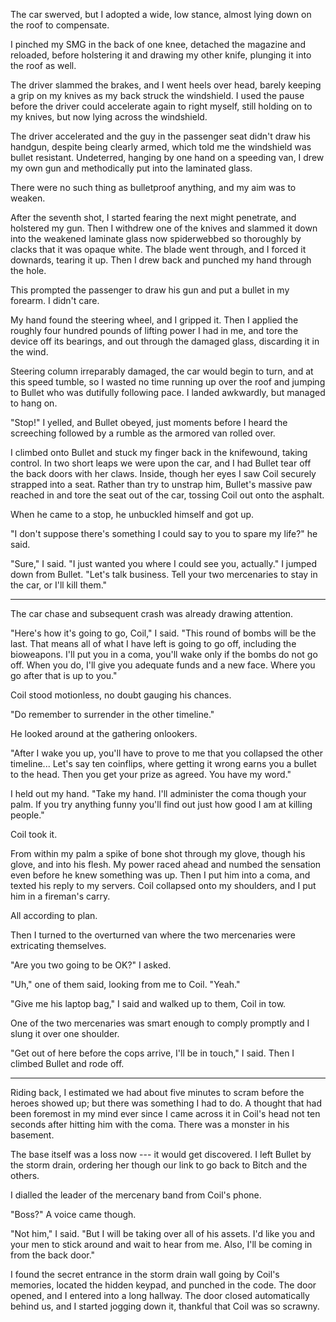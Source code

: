 The car swerved, but I adopted a wide, low stance, almost lying down on the roof to compensate.

I pinched my SMG in the back of one knee, detached the magazine and reloaded, before holstering it
and drawing my other knife, plunging it into the roof as well.

The driver slammed the brakes, and I went heels over head, barely keeping a grip on my knives as my back
struck the windshield. I used the pause before the driver could accelerate again to right myself, still
holding on to my knives, but now lying across the windshield.

The driver accelerated and the guy in the passenger
seat didn't draw his handgun, despite being clearly armed, which told me the
windshield was bullet resistant. Undeterred, hanging by one hand on a speeding van, I drew my own gun
and methodically put into the laminated glass.

There were no such thing as bulletproof anything, and my aim was to weaken.

After the seventh shot, I started fearing the next might penetrate, and holstered my gun. Then I
withdrew one of the knives and slammed it down into the weakened laminate glass now spiderwebbed so
thoroughly by clacks that it was opaque white. The blade went through, and I forced it downards,
tearing it up. Then I drew back and punched my hand through the hole.

This prompted the passenger to draw his gun and put a bullet in my forearm. I didn't care.

My hand found the steering wheel, and I gripped it. Then I applied the roughly four hundred pounds
of lifting power I had in me, and tore the device off its bearings, and out through the damaged glass,
discarding it in the wind.

Steering column irreparably damaged, the car would begin to turn, and at this speed tumble, so
I wasted no time running up over the roof and jumping to Bullet who was dutifully following pace.
I landed awkwardly, but managed to hang on.

"Stop!" I yelled, and Bullet obeyed, just moments before I heard the screeching followed by a rumble
as the armored van rolled over.

I climbed onto Bullet and stuck my finger back in the knifewound, taking control. In two short leaps
we were upon the car, and I had Bullet tear off the back doors with her claws. Inside, though her
eyes I saw Coil securely strapped into a seat. Rather than try to unstrap him, Bullet's massive
paw reached in and tore the seat out of the car, tossing Coil out onto the asphalt.

When he came to a stop, he unbuckled himself and got up.

"I don't suppose there's something I could say to you to spare my life?" he said.

"Sure," I said. "I just wanted you where I could see you, actually." I jumped down from
Bullet. "Let's talk business. Tell your two mercenaries to stay in the car, or I'll kill them."

----

The car chase and subsequent crash was already drawing attention.

"Here's how it's going to go, Coil," I said. "This round of bombs will be the last. That means
all of what I have left is going to go off, including the bioweapons.
I'll put you in a coma, you'll wake only if the bombs
do not go off. When you do, I'll give you adequate funds and a new face. Where you go after that is up to you."

Coil stood motionless, no doubt gauging his chances.

"Do remember to surrender in the other timeline."

He looked around at the gathering onlookers.

"After I wake you up, you'll have to prove to me that you collapsed the other timeline... Let's say
ten coinflips, where getting it wrong earns you a bullet to the head. Then you get your prize as 
agreed. You have my word."

I held out my hand. "Take my hand. I'll administer the coma though your palm. If you try anything funny
you'll find out just how good I am at killing people."

Coil took it.

From within my palm a spike of bone shot through my glove, though his glove, and into his flesh. My power
raced ahead and numbed the sensation even before he knew something was up. Then I put him into a coma, and
texted his reply to my servers. Coil collapsed onto my shoulders, and I put him in a fireman's carry.

All according to plan.

Then I turned to the overturned van where the two mercenaries were extricating themselves.

"Are you two going to be OK?" I asked.

"Uh," one of them said, looking from me to Coil. "Yeah."

"Give me his laptop bag," I said and walked up to them, Coil in tow.

One of the two mercenaries was smart enough to comply promptly and I slung it over
one shoulder.

"Get out of here before the cops arrive, I'll be in touch," I said. Then I climbed Bullet and rode off.

----

Riding back, I estimated we had about five minutes to scram before the heroes
showed up; but there was something I had to do. A thought that had been foremost in my mind ever since
I came across it in Coil's head not ten seconds after hitting him with the coma.
There was a monster in his basement.

The base itself was a loss now --- it would get discovered. I left Bullet by the storm drain, ordering
her though our link to go back to Bitch and the others.

I dialled the leader of the mercenary band from Coil's phone.

"Boss?" A voice came though.

"Not him," I said. "But I will be taking over all of his assets. I'd like you and
your men to stick around and wait to hear from me. Also, I'll be coming in from the back door."

I found the secret entrance in the storm drain wall going by Coil's memories, located the hidden keypad,
and punched in the code. The door opened, and I entered into a long hallway. The door closed automatically
behind us, and I started jogging down it, thankful that Coil was so scrawny.
